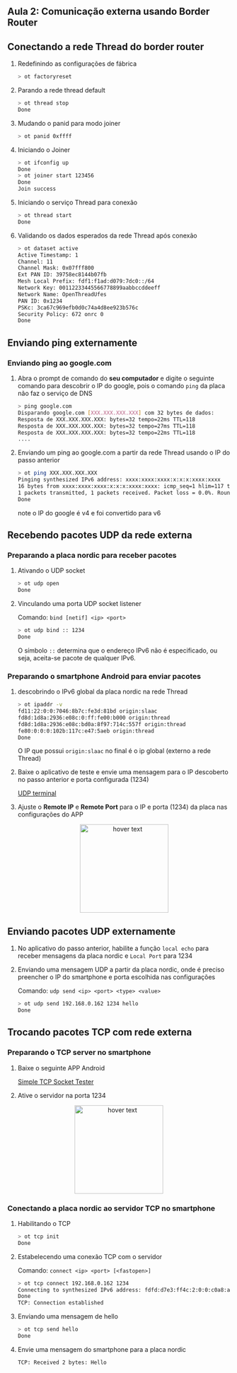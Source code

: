 ## Aula 2: Comunicação externa usando Border Router
## Conectando a rede Thread do border router
1. Redefinindo as configurações de fábrica
    ```bash
    > ot factoryreset
    ```
1. Parando a rede thread default
    ```bash
    > ot thread stop
    Done
    ```

1. Mudando o panid para modo joiner
    ```bash
    > ot panid 0xffff
    ```
2. Iniciando o Joiner
    ```bash
    > ot ifconfig up
    Done
    > ot joiner start 123456
    Done
    Join success
    ```
1. Iniciando o serviço Thread para conexão
     ```bash
     > ot thread start
    Done
     ```
3. Validando os dados esperados da rede Thread após conexão

    ```bash
    > ot dataset active
    Active Timestamp: 1
    Channel: 11
    Channel Mask: 0x07fff800
    Ext PAN ID: 39758ec8144b07fb
    Mesh Local Prefix: fdf1:f1ad:d079:7dc0::/64
    Network Key: 00112233445566778899aabbccddeeff
    Network Name: OpenThreadUfes
    PAN ID: 0x1234
    PSKc: 3ca67c969efb0d0c74a4d8ee923b576c
    Security Policy: 672 onrc 0
    Done
    ```

## Enviando ping externamente

### Enviando ping ao google.com

1. Abra o prompt de comando do **seu computador** e digite o seguinte comando para descobrir o IP do google, pois o comando `ping` da placa não faz o serviço de DNS
    ```bash
    > ping google.com
    Disparando google.com [XXX.XXX.XXX.XXX] com 32 bytes de dados:
    Resposta de XXX.XXX.XXX.XXX: bytes=32 tempo=22ms TTL=118
    Resposta de XXX.XXX.XXX.XXX: bytes=32 tempo=27ms TTL=118
    Resposta de XXX.XXX.XXX.XXX: bytes=32 tempo=22ms TTL=118
    ....
    ```
2. Enviando um ping ao google.com a partir da rede Thread usando o IP do passo anterior
    ```bash
    > ot ping XXX.XXX.XXX.XXX
    Pinging synthesized IPv6 address: xxxx:xxxx:xxxx:x:x:x:xxxx:xxxx
    16 bytes from xxxx:xxxx:xxxx:x:x:x:xxxx:xxxx: icmp_seq=1 hlim=117 time=80ms
    1 packets transmitted, 1 packets received. Packet loss = 0.0%. Round-trip min/avg/max = 80/80.0/80 ms.
    Done
    ```

    note o IP do google é v4 e foi convertido para v6

## Recebendo pacotes UDP da rede externa

### Preparando a placa nordic para receber pacotes
1. Ativando o UDP socket
    ```bash
    > ot udp open
    Done
    ```
1. Vinculando uma porta UDP socket listener 

    Comando: `bind [netif] <ip> <port>`

    ``` bash
    > ot udp bind :: 1234
    Done
    ```

    O símbolo `::` determina que o endereço IPv6 não é especificado, ou seja, aceita-se pacote de qualquer IPv6.

### Preparando o smartphone Android para enviar pacotes
1. descobrindo o IPv6 global da placa nordic na rede Thread
    ```bash
    > ot ipaddr -v
    fd11:22:0:0:7046:8b7c:fe3d:81bd origin:slaac
    fd8d:1d8a:2936:e08c:0:ff:fe00:b000 origin:thread
    fd8d:1d8a:2936:e08c:bd0a:8f97:714c:557f origin:thread
    fe80:0:0:0:102b:117c:e47:5aeb origin:thread
    Done
    ```
    O IP que possui `origin:slaac` no final é o ip global (externo a rede Thread)

2. Baixe o aplicativo de teste e envie uma mensagem para o IP descoberto no passo anterior e porta configurada (1234)

    [UDP terminal](https://play.google.com/store/apps/details?id=com.hardcodedjoy.udpterminal&hl=en_US)

1. Ajuste o **Remote IP** e **Remote Port** para o IP e porta (1234) da placa nas configurações do APP
    <p align="center">
    <img src="https://play-lh.googleusercontent.com/DY-aqauXDmnVvcbTgL-O15beDP5g98k9bI758ZuvU5_WJ6-BldxbBHIcu_61wCLcLmQ=w2560-h1440-rw" width="200" title="hover text">
    <p>

## Enviando pacotes UDP externamente

1. No aplicativo do passo anterior, habilite a função `local echo` para receber mensagens da placa nordic e `Local Port` para 1234

1. Enviando uma mensagem UDP a partir da placa nordic, onde é preciso preencher o IP do smartphone e porta escolhida nas configurações

    Comando: `udp send <ip> <port> <type> <value>`

    ```bash
    > ot udp send 192.168.0.162 1234 hello
    Done
    ```

## Trocando pacotes TCP com rede externa
### Preparando o TCP server no smartphone
1. Baixe o seguinte APP Android

    [Simple TCP Socket Tester](https://play.google.com/store/search?q=simple+tcp+socket+tester&c=apps&hl=en_US)

1. Ative o servidor na porta 1234
<p align="center">
  <img src="https://play-lh.googleusercontent.com/eVKcdh1E1Oj9nKu6W4_pzeWrWqgyzBu6QF2u6RbteCngklBektaNI9wXQkLV8uNwACo=w2560-h1440-rw" width="200" title="hover text">
<p>

### Conectando a placa nordic ao servidor TCP no smartphone

1. Habilitando o TCP
    ```bash
    > ot tcp init
    Done
    ```
2. Estabelecendo uma conexão TCP com o servidor
    
    Comando: `connect <ip> <port> [<fastopen>]`

    ```bash
    > ot tcp connect 192.168.0.162 1234
    Connecting to synthesized IPv6 address: fdfd:d7e3:ff4c:2:0:0:c0a8:a2
    Done
    TCP: Connection established
    ```
3. Enviando uma mensagem de hello
    
    ```bash
    > ot tcp send hello
    Done
    ```

4. Envie uma mensagem do smartphone para a placa nordic
    ```bash
    TCP: Received 2 bytes: Hello
    ```
